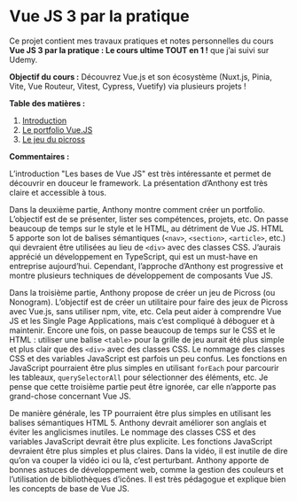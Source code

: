 # Vue JS 3 par la pratique

Ce projet contient mes travaux pratiques et notes personnelles du cours **Vue JS 3 par la pratique&nbsp;:
Le cours ultime TOUT en 1&nbsp;!** que j’ai suivi sur Udemy.

**Objectif du cours&nbsp;:** Découvrez Vue.js et son écosystème (Nuxt.js, Pinia, Vite, Vue Routeur, Vitest, Cypress,
Vuetify) via plusieurs projets&nbsp;!

**Table des matières&nbsp;:**

1. [Introduction](part1-intro/README.md)
2. [Le portfolio Vue.JS](part2-portfolio/README.md)
3. [Le jeu du picross](part3-nonogram/README.md)

**Commentaires&nbsp;:**

L’introduction "Les bases de Vue JS" est très intéressante et permet de découvrir en douceur le framework.
La présentation d’Anthony est très claire et accessible à tous.

Dans la deuxième partie, Anthony montre comment créer un portfolio.
L’objectif est de se présenter, lister ses compétences, projets, etc.
On passe beaucoup de temps sur le style et le HTML, au détriment de Vue JS.
HTML 5 apporte son lot de balises sémantiques (`<nav>`, `<section>`, `<article>`, etc.) qui devraient être utilisées
au lieu de `<div>` avec des classes CSS.
J’aurais apprécié un développement en TypeScript, qui est un must-have en entreprise aujourd’hui.
Cependant, l’approche d’Anthony est progressive et montre plusieurs techniques de développement de composants Vue JS.

Dans la troisième partie, Anthony propose de créer un jeu de Picross (ou Nonogram).
L’objectif est de créer un utilitaire pour faire des jeux de Picross avec Vue.js, sans utiliser npm, vite, etc.
Cela peut aider à comprendre Vue JS et les Single Page Applications, mais c’est compliqué à déboguer et à maintenir.
Encore une fois, on passe beaucoup de temps sur le CSS et le HTML :
utiliser une balise `<table>` pour la grille de jeu aurait été plus simple et plus clair que des `<div>` avec des classes CSS.
Le nommage des classes CSS et des variables JavaScript est parfois un peu confus.
Les fonctions en JavaScript pourraient être plus simples en utilisant `forEach` pour parcourir les tableaux,
`querySelectorAll` pour sélectionner des éléments, etc.
Je pense que cette troisième partie peut être ignorée, car elle n’apporte pas grand-chose concernant Vue JS.

De manière générale, les TP pourraient être plus simples en utilisant les balises sémantiques HTML 5.
Anthony devrait améliorer son anglais et éviter les anglicismes inutiles.
Le nommage des classes CSS et des variables JavaScript devrait être plus explicite.
Les fonctions JavaScript devraient être plus simples et plus claires.
Dans la vidéo, il est inutile de dire qu’on va couper la vidéo ici ou là, c’est perturbant.
Anthony apporte de bonnes astuces de développement web, comme la gestion des couleurs et l’utilisation de bibliothèques d’icônes.
Il est très pédagogue et explique bien les concepts de base de Vue JS.
